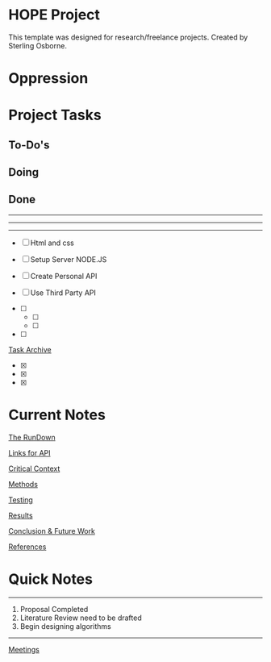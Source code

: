 # HOPE Project

This template was designed for research/freelance projects. Created by Sterling Osborne.

# Oppression

# Project Tasks

## To-Do's

## Doing

## Done

---

---

---

- [ ]  Html and css
- [ ]  Setup Server NODE.JS
- [ ]  Create Personal API
- [ ]  Use Third Party API

- [ ]  
    - [ ]  
    - [ ]  
- [ ]  

[Task Archive](https://www.notion.so/Task-Archive-3a1e8f6069644b6d869dfc568abea417)

- [x]  
- [x]  
- [x]  

# Current Notes

[The RunDown](https://www.notion.so/The-RunDown-7fe542a4c6e348f98768776d9529caf2)

[Links for API](https://www.notion.so/Links-for-API-e4cad47d60474953989e1969034fae6d)

[Critical Context](https://www.notion.so/Critical-Context-9efc491bdf754ff7a5c51ed719417216)

[Methods](https://www.notion.so/Methods-0ce9cc9c34d3417b93562c84e314d9f3)

[Testing](https://www.notion.so/Testing-092af07c4360461db5eb05cb47288cfd)

[Results](https://www.notion.so/Results-f1a0e49395ab4af4a66a5d5b8b4699ac)

[Conclusion & Future Work](https://www.notion.so/Conclusion-Future-Work-9502a6466849402ead5dfd023522384d)

[References](https://www.notion.so/ca629543cebb4740a72fba8df203f340)

# Quick Notes

---

1. Proposal Completed
2. Literature Review need to be drafted
3. Begin designing algorithms

---

[Meetings](https://www.notion.so/b885633a27f34024a8010ce5840d6f79)